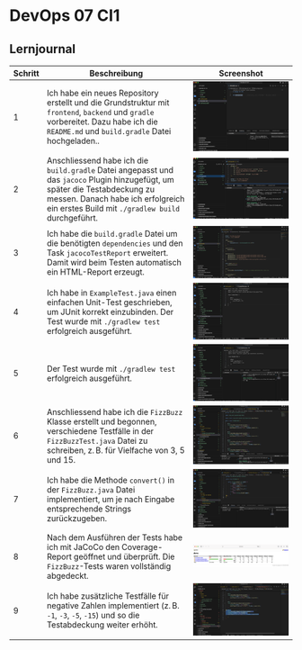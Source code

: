 # DevOps 07 CI1

## Lernjournal

| Schritt | Beschreibung | Screenshot |
|--------|--------------|------------|
| 1 | Ich habe ein neues Repository erstellt und die Grundstruktur mit `frontend`, `backend` und `gradle` vorbereitet. Dazu habe ich die `README.md` und `build.gradle` Datei hochgeladen.. | ![CI-01.png](images/CI-01.png) |
| 2 | Anschliessend habe ich die `build.gradle` Datei angepasst und das `jacoco` Plugin hinzugefügt, um später die Testabdeckung zu messen. Danach habe ich erfolgreich ein erstes Build mit `./gradlew build` durchgeführt. | ![CI-02.png](images/CI-02.png) |
| 3 | Ich habe die `build.gradle` Datei um die benötigten `dependencies` und den Task `jacocoTestReport` erweitert. Damit wird beim Testen automatisch ein HTML-Report erzeugt. | ![CI-03.png](images/CI-03.png) |
| 4 | Ich habe in `ExampleTest.java` einen einfachen Unit-Test geschrieben, um JUnit korrekt einzubinden. Der Test wurde mit `./gradlew test` erfolgreich ausgeführt. | ![CI-04.png](images/CI-04.png) |
| 5 | Der Test wurde mit `./gradlew test` erfolgreich ausgeführt. | ![CI-05.png](images/CI-05.png) |
| 6 | Anschliessend habe ich die `FizzBuzz` Klasse erstellt und begonnen, verschiedene Testfälle in der `FizzBuzzTest.java` Datei zu schreiben, z. B. für Vielfache von 3, 5 und 15. | ![CI-06.png](images/CI-06.png) |
| 7 | Ich habe die Methode `convert()` in der `FizzBuzz.java` Datei implementiert, um je nach Eingabe entsprechende Strings zurückzugeben. | ![CI-07.png](images/CI-07.png) |
| 8 | Nach dem Ausführen der Tests habe ich mit JaCoCo den Coverage-Report geöffnet und überprüft. Die `FizzBuzz`-Tests waren vollständig abgedeckt. | ![CI-08.png](images/CI-08.png) |
| 9 | Ich habe zusätzliche Testfälle für negative Zahlen implementiert (z. B. `-1`, `-3`, `-5`, `-15`) und so die Testabdeckung weiter erhöht. | ![CI-09.png](images/CI-09.png) |
